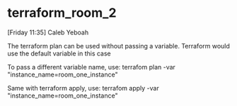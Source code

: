 # terraform_room_2

[Friday 11:35]  Caleb Yeboah

The terraform plan can be used without passing a variable. Terraform would use the default variable in this case

To pass a different variable name, use: terrafom plan -var "instance_name=room_one_instance"

Same with terraform apply, use: terrafom apply -var "instance_name=room_one_instance"
